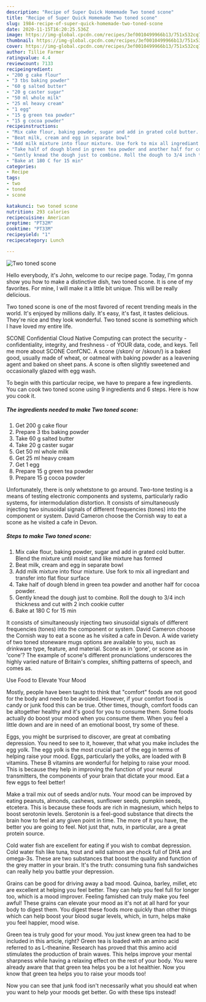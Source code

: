 ```yaml
---
description: "Recipe of Super Quick Homemade Two toned scone"
title: "Recipe of Super Quick Homemade Two toned scone"
slug: 1984-recipe-of-super-quick-homemade-two-toned-scone
date: 2020-11-15T16:20:25.536Z
image: https://img-global.cpcdn.com/recipes/3ef0010499966b13/751x532cq70/two-toned-scone-recipe-main-photo.jpg
thumbnail: https://img-global.cpcdn.com/recipes/3ef0010499966b13/751x532cq70/two-toned-scone-recipe-main-photo.jpg
cover: https://img-global.cpcdn.com/recipes/3ef0010499966b13/751x532cq70/two-toned-scone-recipe-main-photo.jpg
author: Tillie Farmer
ratingvalue: 4.4
reviewcount: 7133
recipeingredient:
- "200 g cake flour"
- "3 tbs baking powder"
- "60 g salted butter"
- "20 g caster sugar"
- "50 ml whole milk"
- "25 ml heavy cream"
- "1 egg"
- "15 g green tea powder"
- "15 g cocoa powder"
recipeinstructions:
- "Mix cake flour, baking powder, sugar and add in grated cold butter. Blend the mixture until moist sand like mixture has formed"
- "Beat milk, cream and egg in separate bowl"
- "Add milk mixture into flour mixture. Use fork to mix all ingrediant and transfer into flat flour surface"
- "Take half of dough blend in green tea powder and another half for cocoa powder."
- "Gently knead the dough just to combine. Roll the dough to 3/4 inch thickness and cut with 2 inch cookie cutter"
- "Bake at 180 C for 15 min"
categories:
- Recipe
tags:
- two
- toned
- scone

katakunci: two toned scone 
nutrition: 293 calories
recipecuisine: American
preptime: "PT32M"
cooktime: "PT33M"
recipeyield: "1"
recipecategory: Lunch

---
```



![Two toned scone](https://img-global.cpcdn.com/recipes/3ef0010499966b13/751x532cq70/two-toned-scone-recipe-main-photo.jpg)

Hello everybody, it's John, welcome to our recipe page. Today, I'm gonna show you how to make a distinctive dish, two toned scone. It is one of my favorites. For mine, I will make it a little bit unique. This will be really delicious.

Two toned scone is one of the most favored of recent trending meals in the world. It's enjoyed by millions daily. It's easy, it's fast, it tastes delicious. They're nice and they look wonderful. Two toned scone is something which I have loved my entire life.

SCONE Confidential Cloud Native Computing can protect the security - confidentiality, integrity, and freshness - of YOUR data, code, and keys. Tell me more about SCONE ConfCNC. A scone (/skɒn/ or /skoʊn/) is a baked good, usually made of wheat, or oatmeal with baking powder as a leavening agent and baked on sheet pans. A scone is often slightly sweetened and occasionally glazed with egg wash.


To begin with this particular recipe, we have to prepare a few ingredients. You can cook two toned scone using 9 ingredients and 6 steps. Here is how you cook it.

<!--inarticleads1-->

##### The ingredients needed to make Two toned scone:

1. Get 200 g cake flour
1. Prepare 3 tbs baking powder
1. Take 60 g salted butter
1. Take 20 g caster sugar
1. Get 50 ml whole milk
1. Get 25 ml heavy cream
1. Get 1 egg
1. Prepare 15 g green tea powder
1. Prepare 15 g cocoa powder


Unfortunately, there is only whetstone to go around. Two-tone testing is a means of testing electronic components and systems, particularly radio systems, for intermodulation distortion. It consists of simultaneously injecting two sinusoidal signals of different frequencies (tones) into the component or system. David Cameron choose the Cornish way to eat a scone as he visited a cafe in Devon. 

<!--inarticleads2-->

##### Steps to make Two toned scone:

1. Mix cake flour, baking powder, sugar and add in grated cold butter. Blend the mixture until moist sand like mixture has formed
1. Beat milk, cream and egg in separate bowl
1. Add milk mixture into flour mixture. Use fork to mix all ingrediant and transfer into flat flour surface
1. Take half of dough blend in green tea powder and another half for cocoa powder.
1. Gently knead the dough just to combine. Roll the dough to 3/4 inch thickness and cut with 2 inch cookie cutter
1. Bake at 180 C for 15 min


It consists of simultaneously injecting two sinusoidal signals of different frequencies (tones) into the component or system. David Cameron choose the Cornish way to eat a scone as he visited a cafe in Devon. A wide variety of two toned stoneware mugs options are available to you, such as drinkware type, feature, and material. Scone as in &#39;gone&#39;, or scone as in &#39;cone&#39;? The example of scone&#39;s different pronunciations underscores the highly varied nature of Britain&#39;s complex, shifting patterns of speech, and comes as. 

Use Food to Elevate Your Mood


Mostly, people have been taught to think that "comfort" foods are not good for the body and need to be avoided. However, if your comfort food is candy or junk food this can be true. Other times, though, comfort foods can be altogether healthy and it's good for you to consume them. Some foods actually do boost your mood when you consume them. When you feel a little down and are in need of an emotional boost, try some of these.

Eggs, you might be surprised to discover, are great at combating depression. You need to see to it, however, that what you make includes the egg yolk. The egg yolk is the most crucial part of the egg in terms of helping raise your mood. Eggs, particularly the yolks, are loaded with B vitamins. These B vitamins are wonderful for helping to raise your mood. This is because they help in improving the function of your neural transmitters, the components of your brain that dictate your mood. Eat a few eggs to feel better!

Make a trail mix out of seeds and/or nuts. Your mood can be improved by eating peanuts, almonds, cashews, sunflower seeds, pumpkin seeds, etcetera. This is because these foods are rich in magnesium, which helps to boost serotonin levels. Serotonin is a feel-good substance that directs the brain how to feel at any given point in time. The more of it you have, the better you are going to feel. Not just that, nuts, in particular, are a great protein source.

Cold water fish are excellent for eating if you wish to combat depression. Cold water fish like tuna, trout and wild salmon are chock full of DHA and omega-3s. These are two substances that boost the quality and function of the grey matter in your brain. It's the truth: consuming tuna fish sandwiches can really help you battle your depression. 

Grains can be good for driving away a bad mood. Quinoa, barley, millet, etc are excellent at helping you feel better. They can help you feel full for longer too, which is a mood improver. Feeling famished can truly make you feel awful! These grains can elevate your mood as it's not at all hard for your body to digest them. You digest these foods more quickly than other things which can help boost your blood sugar levels, which, in turn, helps make you feel happier, mood wise.

Green tea is truly good for your mood. You just knew green tea had to be included in this article, right? Green tea is loaded with an amino acid referred to as L-theanine. Research has proved that this amino acid stimulates the production of brain waves. This helps improve your mental sharpness while having a relaxing effect on the rest of your body. You were already aware that that green tea helps you be a lot healthier. Now you know that green tea helps you to raise your moods too!

Now you can see that junk food isn't necessarily what you should eat when you want to help your moods get better. Go  with  these tips  instead!

